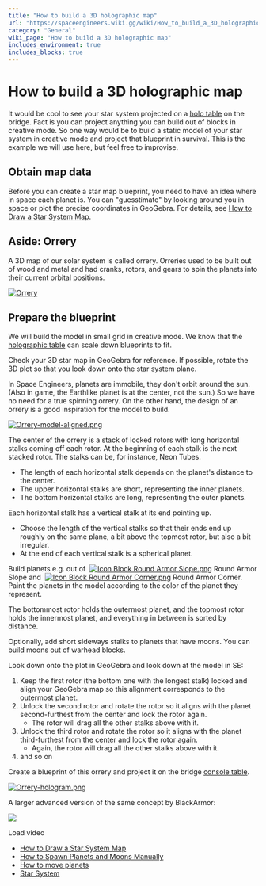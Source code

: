 ```yaml
---
title: "How to build a 3D holographic map"
url: "https://spaceengineers.wiki.gg/wiki/How_to_build_a_3D_holographic_map"
category: "General"
wiki_page: "How to build a 3D holographic map"
includes_environment: true
includes_blocks: true
---
```


# How to build a 3D holographic map

It would be cool to see your star system projected on a [holo table](https://spaceengineers.wiki.gg/wiki/Console_Block "Console Block") on the bridge. Fact is you can project anything you can build out of blocks in creative mode. So one way would be to build a static model of your star system in creative mode and project that blueprint in survival. This is the example we will use here, but feel free to improvise.

## Obtain map data

Before you can create a star map blueprint, you need to have an idea where in space each planet is. You can "guesstimate" by looking around you in space or plot the precise coordinates in GeoGebra. For details, see [How to Draw a Star System Map](https://spaceengineers.wiki.gg/wiki/How_to_Draw_a_Star_System_Map "How to Draw a Star System Map").

## Aside: Orrery

A 3D map of our solar system is called orrery. Orreries used to be built out of wood and metal and had cranks, rotors, and gears to spin the planets into their current orbital positions.

[![Orrery](https://spaceengineers.wiki.gg/images/thumb/8/8b/Orrery-Benjamin-Martin.jpg/320px-Orrery-Benjamin-Martin.jpg?b3caac)](https://spaceengineers.wiki.gg/wiki/File:Orrery-Benjamin-Martin.jpg)

## Prepare the blueprint

We will build the model in small grid in creative mode. We know that the [holographic table](https://spaceengineers.wiki.gg/wiki/Console_Block "Console Block") can scale down blueprints to fit.

Check your 3D star map in GeoGebra for reference. If possible, rotate the 3D plot so that you look down onto the star system plane.

In Space Engineers, planets are immobile, they don't orbit around the sun. (Also in game, the Earthlike planet is at the center, not the sun.) So we have no need for a true spinning orrery. On the other hand, the design of an orrery is a good inspiration for the model to build.

[![Orrery-model-aligned.png](https://spaceengineers.wiki.gg/images/thumb/7/7b/Orrery-model-aligned.png/320px-Orrery-model-aligned.png?7ffd03)](https://spaceengineers.wiki.gg/wiki/File:Orrery-model-aligned.png)

The center of the orrery is a stack of locked rotors with long horizontal stalks coming off each rotor. At the beginning of each stalk is the next stacked rotor. The stalks can be, for instance, Neon Tubes.

*   The length of each horizontal stalk depends on the planet's distance to the center.
*   The upper horizontal stalks are short, representing the inner planets.
*   The bottom horizontal stalks are long, representing the outer planets.

Each horizontal stalk has a vertical stalk at its end pointing up.

*   Choose the length of the vertical stalks so that their ends end up roughly on the same plane, a bit above the topmost rotor, but also a bit irregular.
*   At the end of each vertical stalk is a spherical planet.

Build planets e.g. out of  [![Icon Block Round Armor Slope.png](https://spaceengineers.wiki.gg/images/thumb/f/f6/Icon_Block_Round_Armor_Slope.png/21px-Icon_Block_Round_Armor_Slope.png?cc3866)](https://spaceengineers.wiki.gg/wiki/Round_Armor_Slope "Round Armor Slope") Round Armor Slope and  [![Icon Block Round Armor Corner.png](https://spaceengineers.wiki.gg/images/thumb/9/90/Icon_Block_Round_Armor_Corner.png/21px-Icon_Block_Round_Armor_Corner.png?80f74b)](https://spaceengineers.wiki.gg/wiki/Round_Armor_Corner "Round Armor Corner") Round Armor Corner. Paint the planets in the model according to the color of the planet they represent.

The bottommost rotor holds the outermost planet, and the topmost rotor holds the innermost planet, and everything in between is sorted by distance.

Optionally, add short sideways stalks to planets that have moons. You can build moons out of warhead blocks.

Look down onto the plot in GeoGebra and look down at the model in SE:

1.  Keep the first rotor (the bottom one with the longest stalk) locked and align your GeoGebra map so this alignment corresponds to the outermost planet.
2.  Unlock the second rotor and rotate the rotor so it aligns with the planet second-furthest from the center and lock the rotor again.
    *   The rotor will drag all the other stalks above with it.
3.  Unlock the third rotor and rotate the rotor so it aligns with the planet third-furthest from the center and lock the rotor again.
    *   Again, the rotor will drag all the other stalks above with it.
4.  and so on

Create a blueprint of this orrery and project it on the bridge [console table](https://spaceengineers.wiki.gg/wiki/Console_Block "Console Block").

[![Orrery-hologram.png](https://spaceengineers.wiki.gg/images/thumb/7/7c/Orrery-hologram.png/320px-Orrery-hologram.png?7dc0d5)](https://spaceengineers.wiki.gg/wiki/File:Orrery-hologram.png)

A larger advanced version of the same concept by BlackArmor:

![](https://i.ytimg.com/vi/QcTpZV7y91E/hqdefault.jpg)

Load video

*   [How to Draw a Star System Map](https://spaceengineers.wiki.gg/wiki/How_to_Draw_a_Star_System_Map "How to Draw a Star System Map")
*   [How to Spawn Planets and Moons Manually](https://spaceengineers.wiki.gg/wiki/How_to_Spawn_Planets_and_Moons_Manually "How to Spawn Planets and Moons Manually")
*   [How to move planets](https://spaceengineers.wiki.gg/wiki/How_to_move_planets "How to move planets")
*   [Star System](https://spaceengineers.wiki.gg/wiki/Star_System "Star System")